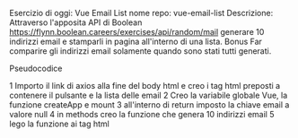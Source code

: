 Esercizio di oggi: Vue Email List
nome repo: vue-email-list
Descrizione:
Attraverso l'apposita API di Boolean
https://flynn.boolean.careers/exercises/api/random/mail
generare 10 indirizzi email e stamparli in pagina all'interno di una lista.
Bonus
Far comparire gli indirizzi email solamente quando sono stati tutti generati.

Pseudocodice

1 Importo il link di axios alla fine del body html e creo i tag html preposti a contenere il pulsante e la lista delle email
2 Creo la variabile globale Vue, la funzione createApp e mount
3 all'interno di return imposto la chiave email a valore null
4 in methods creo la funzione che genera 10 indirizzi email
5 lego la funzione ai tag html